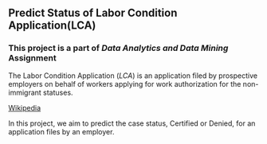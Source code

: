 ## Predict Status of Labor Condition Application(**LCA**)

### This project is a part of *Data Analytics and Data Mining* Assignment

The Labor Condition Application (*LCA*) is an application filed by prospective employers on behalf of workers applying for work authorization for the non-immigrant statuses.


[Wikipedia](https://en.wikipedia.org/wiki/Labor_Condition_Application)

In this project, we aim to predict the case status, Certified or Denied, for an application files by an employer.

